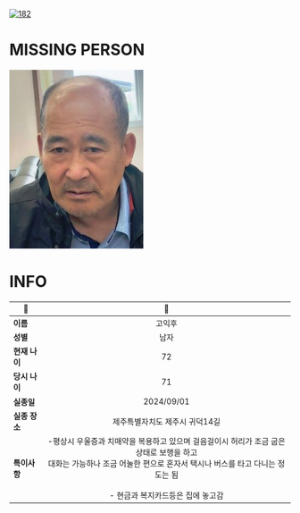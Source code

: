 [![182](https://img.shields.io/badge/%EC%8B%A4%EC%A2%85%EC%8B%A0%EA%B3%A0%EB%8A%94%20%EA%B5%AD%EB%B2%88%EC%97%86%EC%9D%B4-182-blue)](http://safe182.go.kr/index.do)

# MISSING PERSON

<img src="./missing_person.jpg">

# INFO

|🔑|💎|
|--|:--:|
|**이름**|고익후|
|**성별**|남자|
|**현재 나이**|72|
|**당시 나이**|71|
|**실종일**|2024/09/01|
|**실종 장소**|제주특별자치도 제주시 귀덕14길 |
|**특이사항**|-평상시 우울증과 치매약을 복용하고 있으며 걸음걸이시 허리가 조금 굽은 상태로 보행을 하고</br>  대화는 가능하나 조금 어눌한 편으로 혼자서 택시나 버스를 타고 다니는 정도는 됨</br></br>- 현금과 복지카드등은 집에 놓고감|
